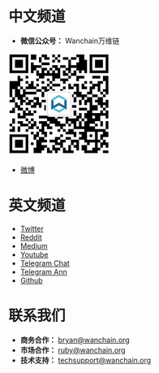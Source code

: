 # 中文频道

- **微信公众号：** Wanchain万维链

![](media/01.png)

- [微博](http://weibo.com/wanchain)

# 英文频道

- [Twitter](https://twitter.com/wanchain_org)
- [Reddit](https://www.reddit.com/r/wanchain/)
- [Medium](https://medium.com/wanchain-foundation)
- [Youtube](https://www.youtube.com/channel/UCW_i8cncT0d1RyX7YCA_oKQ)
- [Telegram Chat](https://t.me/WanchainCHAT)
- [Telegram Ann](https://t.me/WanchainANN)
- [Github](https://github.com/wanchain)

# 联系我们

- **商务合作：** bryan@wanchain.org
- **市场合作：** ruby@wanchain.org
- **技术支持：** techsupport@wanchain.org
